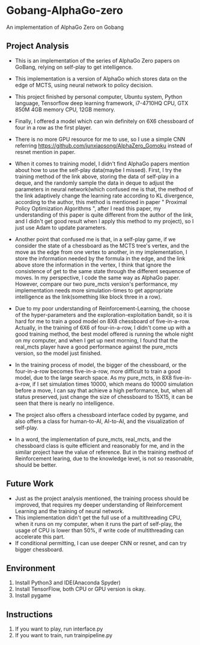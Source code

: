 # Gobang-AlphaGo-zero
An implementation of AlphaGo Zero on Gobang<br>
## Project Analysis

- This is an implementation of the series of AlphaGo Zero papers on GoBang, relying on self-play to get intelligence.
- This implementation is a version of AlphaGo which stores data on the edge of MCTS, using neural network to policy decision.
- This project finished by personal computer, Ubuntu system, Python language, Tensorflow deep learning  framework, i7-4710HQ CPU, GTX 850M 4GB memory CPU, 12GB memory.
- Finally, I offered a model which can win definitely on 6X6 chessboard of four in a row as the first player.
- There is no more GPU resource for me to use, so I use a simple CNN referring  https://github.com/junxiaosong/AlphaZero_Gomoku instead of resnet mention in paper.
- When it comes to training model, I didn't find AlphaGo papers mention about how to use the self-play data(maybe I missed). First, I try the training method of the link above, storing the data of self-play in a deque, and the randomly sample the data in deque to adjust the parameters in neural network(which confused me is that, the method of the link adaptively change the learning rate according to KL divergence, according to the author, this method is mentioned in paper " Proximal Policy Optimization Algorithms ", after I read this paper, my understanding of this paper is quite different from the author of the link, and I didn't get good result when I apply this method to my project), so I just use Adam to update parameters.
- Another point that confused me is that, in a self-play game, if we consider the state of a chessboard as the MCTS tree's vertex, and the move as the edge from one vertex to another, in my implementation, I store the information needed by the formula in the edge, and the link above store the information in the vertex, I think that ignore the consistence of get to the same state through the different sequence of moves. In my perspective, I code the same way as AlphaGo paper. However, compare our two pure_mcts version's performance, my implementation needs more simulation-times to get appropriate intelligence as the link(something like block three in a row).
- Due to my poor understanding of Reinforcement-Learning, the choose of the hyper-parameters and the exploration-exploitation bandit, so it is hard for me to train a good model on 8X8 chessboard of five-in-a-row. Actually, in the training of 6X6 of four-in-a-row, I didn't come up with a good training method, the best model offered is running the whole night on my computer, and when I get up next morning, I found that the real_mcts player have a good performance against the pure_mcts version, so the model just finished.
- In the training process of model, the bigger of the chessboard, or the four-in-a-row becomes five-in-a-row, more difficult to train a good model, due to the large search space. As my pure_mcts, in 8X8 five-in-a-row, if I set simulation times 10000, which means do 10000 simulation before a move, I can say that achieve a high performance, but, when all status preserved, just change the size of chessboard to 15X15, it can be seen that there is nearly no intelligence.
- The project also offers a chessboard interface coded by pygame, and also offers a class for human-to-AI, AI-to-AI, and the visualization of self-play.
  
- In a word, the implementation of pure_mcts, real_mcts, and the chessboard class is quite efficient and reasonably for me, and in the similar project have the value of reference. But in the training method of Reinforcement learing, due to the knowledge level, is not so reasonable, should be better.

## Future Work

- Just as the project analysis mentioned, the training process should be improved, that requires my deeper understanding of Reinforcement Learning and the training of neural network.
- This implementation didn't get the full use of a multithreading CPU, when it runs on my computer, when it runs the part of self-play, the usage of CPU is lower than 50%, if write code of multithreading can accelerate this part.
- If conditional permitting, I can use deeper CNN or resnet, and can try bigger chessboard.

## Environment

1. Install Python3 and IDE(Anaconda Spyder)
2. Install TensorFlow, both CPU or GPU version is okay.
3. Install pygame

## Instructions

1. If you want to play, run interface.py
2. If you want to train, run trainpipeline.py
